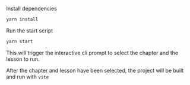 Install dependencies

```sh
yarn install
```

Run the start script
```sh
yarn start
```

This will trigger the interactive cli prompt to select the chapter and the lesson to run.

After the chapter and lesson have been selected, the project will be built and run with `vite`
